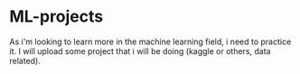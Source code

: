 # ML-projects
As i'm looking to learn more in the machine learning field, i need to practice it. I will upload some project that i will be doing (kaggle or others, data related). 
